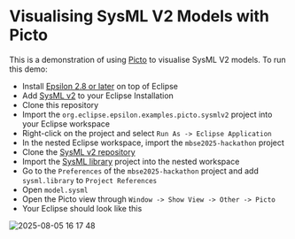 # Visualising SysML V2 Models with Picto

This is a demonstration of using [Picto](https://eclipse.dev/epsilon/doc/picto/) to visualise SysML V2 models. To run this demo:

- Install [Epsilon 2.8 or later](https://eclipse.dev/epsilon/download/#development-tools) on top of Eclipse
- Add [SysML v2](https://github.com/Systems-Modeling/SysML-v2-Release/tree/master/install/eclipse) to your Eclipse Installation
- Clone this repository
- Import the `org.eclipse.epsilon.examples.picto.sysmlv2` project into your Eclipse workspace
- Right-click on the project and select `Run As -> Eclipse Application` 
- In the nested Eclipse workspace, import the `mbse2025-hackathon` project
- Clone the [SysML v2 repository](https://github.com/Systems-Modeling/SysML-v2-Release)
- Import the [SysML library](https://github.com/Systems-Modeling/SysML-v2-Release/tree/master/sysml.library) project into the nested workspace
- Go to the `Preferences` of the `mbse2025-hackathon` project and add `sysml.library` to `Project References`
- Open `model.sysml`
- Open the Picto view through `Window -> Show View -> Other -> Picto`
- Your Eclipse should look like this

![2025-08-05 16 17 48](https://github.com/user-attachments/assets/4bd61626-7a1d-49b6-b275-74d1db5779c5)
